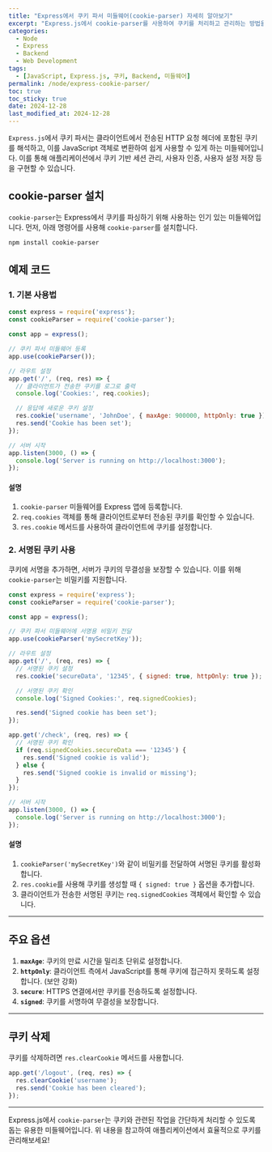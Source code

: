 ```yaml
---
title: "Express에서 쿠키 파서 미들웨어(cookie-parser) 자세히 알아보기"
excerpt: "Express.js에서 cookie-parser를 사용하여 쿠키를 처리하고 관리하는 방법을 예제와 함께 알아봅니다."
categories:
  - Node
  - Express
  - Backend
  - Web Development
tags:
  - [JavaScript, Express.js, 쿠키, Backend, 미들웨어]
permalink: /node/express-cookie-parser/
toc: true
toc_sticky: true
date: 2024-12-28
last_modified_at: 2024-12-28
---
```


`Express.js`에서 쿠키 파서는 클라이언트에서 전송된 HTTP 요청 헤더에 포함된 쿠키를 해석하고, 이를 JavaScript 객체로 변환하여 쉽게 사용할 수 있게 하는 미들웨어입니다. 이를 통해 애플리케이션에서 쿠키 기반 세션 관리, 사용자 인증, 사용자 설정 저장 등을 구현할 수 있습니다.

## cookie-parser 설치

`cookie-parser`는 Express에서 쿠키를 파싱하기 위해 사용하는 인기 있는 미들웨어입니다. 먼저, 아래 명령어를 사용해 `cookie-parser`를 설치합니다.

```bash
npm install cookie-parser
```

## 예제 코드

### 1. 기본 사용법

```javascript
const express = require('express');
const cookieParser = require('cookie-parser');

const app = express();

// 쿠키 파서 미들웨어 등록
app.use(cookieParser());

// 라우트 설정
app.get('/', (req, res) => {
  // 클라이언트가 전송한 쿠키를 로그로 출력
  console.log('Cookies:', req.cookies);

  // 응답에 새로운 쿠키 설정
  res.cookie('username', 'JohnDoe', { maxAge: 900000, httpOnly: true });
  res.send('Cookie has been set');
});

// 서버 시작
app.listen(3000, () => {
  console.log('Server is running on http://localhost:3000');
});
```

#### 설명
1. `cookie-parser` 미들웨어를 Express 앱에 등록합니다.
2. `req.cookies` 객체를 통해 클라이언트로부터 전송된 쿠키를 확인할 수 있습니다.
3. `res.cookie` 메서드를 사용하여 클라이언트에 쿠키를 설정합니다.

### 2. 서명된 쿠키 사용

쿠키에 서명을 추가하면, 서버가 쿠키의 무결성을 보장할 수 있습니다. 이를 위해 `cookie-parser`는 비밀키를 지원합니다.

```javascript
const express = require('express');
const cookieParser = require('cookie-parser');

const app = express();

// 쿠키 파서 미들웨어에 서명용 비밀키 전달
app.use(cookieParser('mySecretKey'));

// 라우트 설정
app.get('/', (req, res) => {
  // 서명된 쿠키 설정
  res.cookie('secureData', '12345', { signed: true, httpOnly: true });

  // 서명된 쿠키 확인
  console.log('Signed Cookies:', req.signedCookies);

  res.send('Signed cookie has been set');
});

app.get('/check', (req, res) => {
  // 서명된 쿠키 확인
  if (req.signedCookies.secureData === '12345') {
    res.send('Signed cookie is valid');
  } else {
    res.send('Signed cookie is invalid or missing');
  }
});

// 서버 시작
app.listen(3000, () => {
  console.log('Server is running on http://localhost:3000');
});
```

#### 설명
1. `cookieParser('mySecretKey')`와 같이 비밀키를 전달하여 서명된 쿠키를 활성화합니다.
2. `res.cookie`를 사용해 쿠키를 생성할 때 `{ signed: true }` 옵션을 추가합니다.
3. 클라이언트가 전송한 서명된 쿠키는 `req.signedCookies` 객체에서 확인할 수 있습니다.

---

## 주요 옵션

1. **`maxAge`**: 쿠키의 만료 시간을 밀리초 단위로 설정합니다.
2. **`httpOnly`**: 클라이언트 측에서 JavaScript를 통해 쿠키에 접근하지 못하도록 설정합니다. (보안 강화)
3. **`secure`**: HTTPS 연결에서만 쿠키를 전송하도록 설정합니다.
4. **`signed`**: 쿠키를 서명하여 무결성을 보장합니다.

---

## 쿠키 삭제

쿠키를 삭제하려면 `res.clearCookie` 메서드를 사용합니다.

```javascript
app.get('/logout', (req, res) => {
  res.clearCookie('username');
  res.send('Cookie has been cleared');
});
```

---

Express.js에서 `cookie-parser`는 쿠키와 관련된 작업을 간단하게 처리할 수 있도록 돕는 유용한 미들웨어입니다. 위 내용을 참고하여 애플리케이션에서 효율적으로 쿠키를 관리해보세요!

